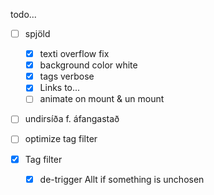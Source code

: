 todo...

- [ ] spjöld
  - [x] texti overflow fix
  - [x] background color white
  - [x] tags verbose
  - [x] Links to...
  - [ ] animate on mount & un mount
- [ ] undirsíða f. áfangastað

- [ ] optimize tag filter
- [x] Tag filter
  - [x] de-trigger Allt if something is unchosen